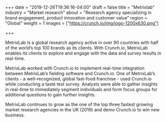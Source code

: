 +++
date = "2019-12-26T19:36:16-04:00"
draft = false
title = "Metrixlab"
industry = "Market research"
about = "Research agency specializing in brand engagement, product innovation and customer value"
region = "Global"
weight = 1
images = ["https://crunch.io/img/logo-1200x630.png"]

+++

MetrixLab is a global research agency active in over 90 countries with half of the world’s top 100 brands as its clients. With Crunch.io, MetrixLab enables its clients to explore and engage with the data and survey results in real-time.

<span class="highlight">MetrixLab worked with Crunch.io to implement <span class="font-italic">real-time integration</span> between MetrixLab’s fielding software and Crunch.io.</span> One of MetrixLab’s clients - a well-recognized, global fast-food franchise - used Crunch.io while conducting a taste test survey.  Analysts were able to gather insights in real-time to immediately segment individuals and form focus groups for additional questions to gain further insights.

MetrixLab continues to grow as the one of the top three fastest growing market research agencies in the UK (2019) and demo Crunch.io to win new business.

